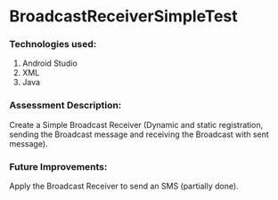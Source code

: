 # BroadcastReceiverSimpleTest

### Technologies used:
1. Android Studio
2. XML
3. Java

### Assessment Description:
Create a Simple Broadcast Receiver (Dynamic and static registration, sending the Broadcast message and
receiving the Broadcast with sent message).

### Future Improvements:
Apply the Broadcast Receiver to send an SMS (partially done).
